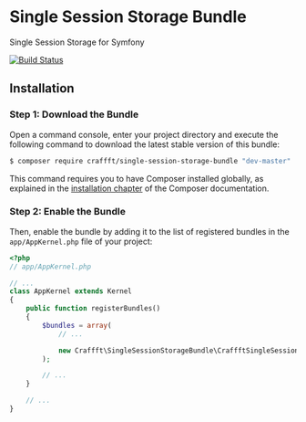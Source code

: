 Single Session Storage Bundle
=============================

Single Session Storage for Symfony

[![Build Status](https://travis-ci.org/Craffft/single-session-storage-bundle.svg?branch=master)](https://travis-ci.org/Craffft/single-session-storage-bundle)

Installation
------------

### Step 1: Download the Bundle

Open a command console, enter your project directory and execute the
following command to download the latest stable version of this bundle:

```bash
$ composer require craffft/single-session-storage-bundle "dev-master"
```

This command requires you to have Composer installed globally, as explained
in the [installation chapter](https://getcomposer.org/doc/00-intro.md)
of the Composer documentation.

### Step 2: Enable the Bundle

Then, enable the bundle by adding it to the list of registered bundles
in the `app/AppKernel.php` file of your project:

```php
<?php
// app/AppKernel.php

// ...
class AppKernel extends Kernel
{
    public function registerBundles()
    {
        $bundles = array(
            // ...

            new Craffft\SingleSessionStorageBundle\CraffftSingleSessionStorageBundle(),
        );

        // ...
    }

    // ...
}
```
